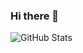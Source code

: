 ### Hi there 👋

![GitHub Stats](https://github-readme-stats.vercel.api?username=Noka93&theme=radical)
